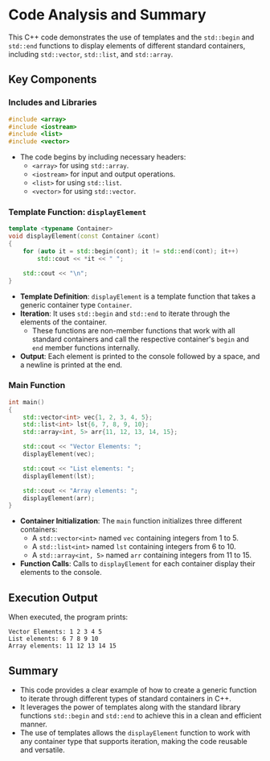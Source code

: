 # Code Analysis and Summary

This C++ code demonstrates the use of templates and the `std::begin` and `std::end` functions to display elements of different standard containers, including `std::vector`, `std::list`, and `std::array`.

## Key Components

### Includes and Libraries
```cpp
#include <array>
#include <iostream>
#include <list>
#include <vector>
```
- The code begins by including necessary headers:
  - `<array>` for using `std::array`.
  - `<iostream>` for input and output operations.
  - `<list>` for using `std::list`.
  - `<vector>` for using `std::vector`.

### Template Function: `displayElement`
```cpp
template <typename Container>
void displayElement(const Container &cont)
{
    for (auto it = std::begin(cont); it != std::end(cont); it++)
        std::cout << *it << " ";

    std::cout << "\n";
}
```
- **Template Definition**: `displayElement` is a template function that takes a generic container type `Container`.
- **Iteration**: It uses `std::begin` and `std::end` to iterate through the elements of the container.
  - These functions are non-member functions that work with all standard containers and call the respective container's `begin` and `end` member functions internally.
- **Output**: Each element is printed to the console followed by a space, and a newline is printed at the end.

### Main Function
```cpp
int main()
{
    std::vector<int> vec{1, 2, 3, 4, 5};
    std::list<int> lst{6, 7, 8, 9, 10};
    std::array<int, 5> arr{11, 12, 13, 14, 15};

    std::cout << "Vector Elements: ";
    displayElement(vec);

    std::cout << "List elements: ";
    displayElement(lst);

    std::cout << "Array elements: ";
    displayElement(arr);
}
```
- **Container Initialization**: The `main` function initializes three different containers:
  - A `std::vector<int>` named `vec` containing integers from 1 to 5.
  - A `std::list<int>` named `lst` containing integers from 6 to 10.
  - A `std::array<int, 5>` named `arr` containing integers from 11 to 15.
- **Function Calls**: Calls to `displayElement` for each container display their elements to the console.

## Execution Output
When executed, the program prints:
```
Vector Elements: 1 2 3 4 5 
List elements: 6 7 8 9 10 
Array elements: 11 12 13 14 15 
```

## Summary
- This code provides a clear example of how to create a generic function to iterate through different types of standard containers in C++.
- It leverages the power of templates along with the standard library functions `std::begin` and `std::end` to achieve this in a clean and efficient manner.
- The use of templates allows the `displayElement` function to work with any container type that supports iteration, making the code reusable and versatile.